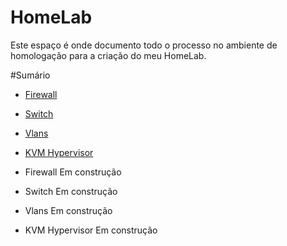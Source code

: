 # HomeLab
Este espaço é onde documento todo o processo no ambiente de homologação para a criação do meu HomeLab.

#Sumário
- [Firewall](#Firewall)
- [Switch](#Switch)
- [Vlans](#Vlans)
- [KVM Hypervisor](#Hypervisor)

  
- Firewall <a id="Firewall"></a>
Em construção
- Switch <a id="Switch"></a>
Em construção
- Vlans <a id="Vlans"></a>
Em construção
- KVM Hypervisor <a id="Hypervisor"></a>
Em construção
